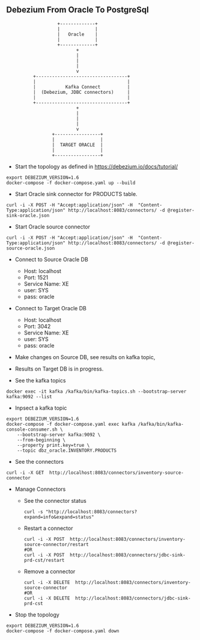 ## Debezium From Oracle To PostgreSql

```shell
                   +-------------+
                   |             |
                   |   Oracle    |
                   |             |
                   +-------------+
                          +
                          |
                          |
                          |
                          v
          +----------------------------------+
          |                                  |
          |           Kafka Connect          |
          |  (Debezium, JDBC connectors)     |
          |                                  |
          +----------------------------------+
                          +
                          |
                          |
                          |
                          v
                 +-----------------+
                 |                 |
                 |  TARGET ORACLE  |
                 |                 |
                 +-----------------+
```

- Start the topology as defined in <https://debezium.io/docs/tutorial/>

```shell
export DEBEZIUM_VERSION=1.6
docker-compose -f docker-compose.yaml up --build
```

- Start Oracle sink connector for PRODUCTS table.

```shell
curl -i -X POST -H "Accept:application/json" -H  "Content-Type:application/json" http://localhost:8083/connectors/ -d @register-sink-oracle.json
```

- Start Oracle source connector

```shell
curl -i -X POST -H "Accept:application/json" -H  "Content-Type:application/json" http://localhost:8083/connectors/ -d @register-source-oracle.json
```

- Connect to Source Oracle DB
    - Host: localhost
    - Port: 1521
    - Service Name: XE
    - user: SYS
    - pass: oracle

- Connect to Target Oracle DB
    - Host: localhost
    - Port: 3042
    - Service Name: XE
    - user: SYS
    - pass: oracle

- Make changes on Source DB, see results on kafka topic,
- Results on Target DB is in progress.

- See the kafka topics

```shell
docker exec -it kafka /kafka/bin/kafka-topics.sh --bootstrap-server kafka:9092 --list
```

- Inpsect a kafka topic

```shell
export DEBEZIUM_VERSION=1.6
docker-compose -f docker-compose.yaml exec kafka /kafka/bin/kafka-console-consumer.sh \
    --bootstrap-server kafka:9092 \
    --from-beginning \
    --property print.key=true \
    --topic dbz_oracle.INVENTORY.PRODUCTS
```

- See the connectors

```shell
curl -i -X GET  http://localhost:8083/connectors/inventory-source-connector
```

- Manage Connectors
  - See the connector status

    ```shell
    curl -s "http://localhost:8083/connectors?expand=info&expand=status"
    ```

  - Restart a connector

    ```shell
    curl -i -X POST  http://localhost:8083/connectors/inventory-source-connector/restart
    #OR 
    curl -i -X POST  http://localhost:8083/connectors/jdbc-sink-prd-cst/restart
    ```

  - Remove a connector

    ```shell
    curl -i -X DELETE  http://localhost:8083/connectors/inventory-source-connector
    #OR 
    curl -i -X DELETE  http://localhost:8083/connectors/jdbc-sink-prd-cst
    ```

- Stop the topology

```shell
export DEBEZIUM_VERSION=1.6
docker-compose -f docker-compose.yaml down
```
